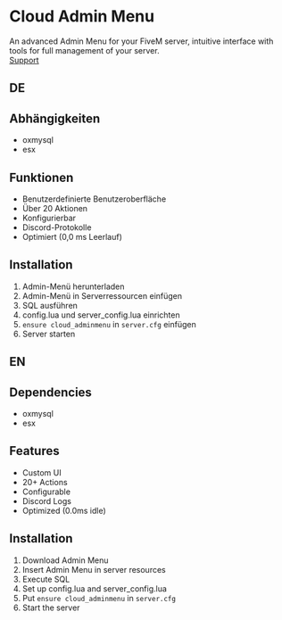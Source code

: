 # **Cloud Admin Menu**
An advanced Admin Menu for your FiveM server, intuitive interface with tools for full management of your server.<br>
[Support](https://discord.gg/F4Nwa2JA6x)

## **DE**

## **Abhängigkeiten**
- oxmysql
- esx

## **Funktionen**
- Benutzerdefinierte Benutzeroberfläche
- Über 20 Aktionen
- Konfigurierbar
- Discord-Protokolle
- Optimiert (0,0 ms Leerlauf)

## **Installation**
1. Admin-Menü herunterladen
2. Admin-Menü in Serverressourcen einfügen
3. SQL ausführen
4. config.lua und server_config.lua einrichten
5. `ensure cloud_adminmenu` in `server.cfg` einfügen
6. Server starten


## **EN**

## **Dependencies**
- oxmysql
- esx

## **Features**
- Custom UI
- 20+ Actions
- Configurable 
- Discord Logs
- Optimized (0.0ms idle)

## **Installation**
1. Download Admin Menu
2. Insert Admin Menu in server resources
3. Execute SQL
4. Set up config.lua and server_config.lua
5. Put `ensure cloud_adminmenu` in `server.cfg`
6. Start the server
